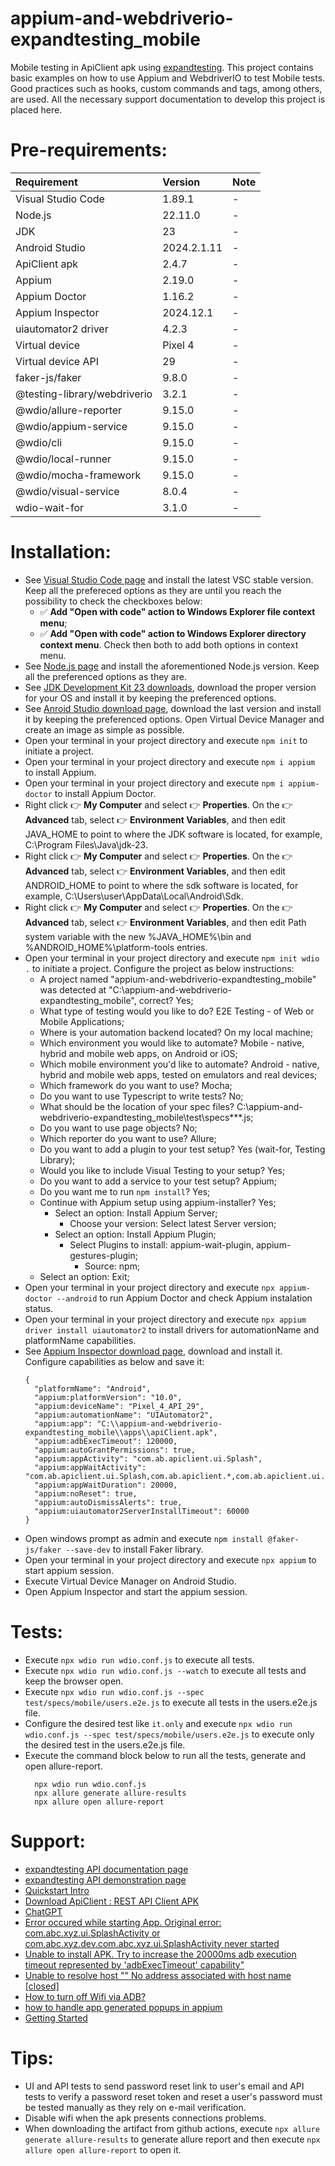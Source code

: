 # appium-and-webdriverio-expandtesting_mobile

Mobile testing in ApiClient apk using [expandtesting](https://practice.expandtesting.com/notes/api/api-docs/). This project contains basic examples on how to use Appium and WebdriverIO to test Mobile tests. Good practices such as hooks, custom commands and tags, among others, are used. All the necessary support documentation to develop this project is placed here. 

# Pre-requirements:

| Requirement                     | Version        | Note                                                            |
| :------------------------------ |:---------------| :-------------------------------------------------------------- |
| Visual Studio Code              | 1.89.1         | -                                                               |
| Node.js                         | 22.11.0        | -                                                               |
| JDK                             | 23             | -                                                               |
| Android Studio                  | 2024.2.1.11    | -                                                               |
| ApiClient apk                   | 2.4.7          | -                                                               |
| Appium                          | 2.19.0         | -                                                               |
| Appium Doctor                   | 1.16.2         | -                                                               |
| Appium Inspector                | 2024.12.1      | -                                                               |
| uiautomator2 driver             | 4.2.3          | -                                                               |
| Virtual device                  | Pixel 4        | -                                                               |
| Virtual device API              | 29             | -                                                               |
| faker-js/faker                  | 9.8.0          | -                                                               |
| @testing-library/webdriverio    | 3.2.1          | -                                                               |
| @wdio/allure-reporter           | 9.15.0         | -                                                               |
| @wdio/appium-service            | 9.15.0         | -                                                               |
| @wdio/cli                       | 9.15.0         | -                                                               |
| @wdio/local-runner              | 9.15.0         | -                                                               |
| @wdio/mocha-framework           | 9.15.0         | -                                                               |
| @wdio/visual-service            | 8.0.4          | -                                                               |
| wdio-wait-for                   | 3.1.0          | -                                                               |

# Installation:

- See [Visual Studio Code page](https://code.visualstudio.com/) and install the latest VSC stable version. Keep all the prefereced options as they are until you reach the possibility to check the checkboxes below: 
  - :white_check_mark: **Add "Open with code" action to Windows Explorer file context menu**; 
  - :white_check_mark: **Add "Open with code" action to Windows Explorer directory context menu**.
Check then both to add both options in context menu.
- See [Node.js page](https://nodejs.org/en) and install the aforementioned Node.js version. Keep all the preferenced options as they are.
- See [JDK Development Kit 23 downloads](https://www.oracle.com/in/java/technologies/downloads/#jdk23-windows), download the proper version for your OS and install it by keeping the preferenced options. 
- See [Anroid Studio download page](https://developer.android.com/), download the last version and install it by keeping the preferenced options. Open Virtual Device Manager and create an image as simple as possible. 
- Open your terminal in your project directory and execute ```npm init``` to initiate a project.
- Open your terminal in your project directory and execute ```npm i appium``` to install Appium.
- Open your terminal in your project directory and execute ```npm i appium-doctor``` to install Appium Doctor.
- Right click :point_right: **My Computer** and select :point_right: **Properties**. On the :point_right: **Advanced** tab, select :point_right: **Environment Variables**, and then edit JAVA_HOME to point to where the JDK software is located, for example, C:\Program Files\Java\jdk-23.
- Right click :point_right: **My Computer** and select :point_right: **Properties**. On the :point_right: **Advanced** tab, select :point_right: **Environment Variables**, and then edit ANDROID_HOME to point to where the sdk software is located, for example, C:\Users\user\AppData\Local\Android\Sdk.
- Right click :point_right: **My Computer** and select :point_right: **Properties**. On the :point_right: **Advanced** tab, select :point_right: **Environment Variables**, and then edit Path system variable with the new %JAVA_HOME%\bin and %ANDROID_HOME%\platform-tools entries.
- Open your terminal in your project directory and execute ```npm init wdio .``` to initiate a project. Configure the project as below instructions:
  - A project named "appium-and-webdriverio-expandtesting_mobile" was detected at "C:\appium-and-webdriverio-expandtesting_mobile", correct? Yes;
  - What type of testing would you like to do? E2E Testing - of Web or Mobile Applications;
  - Where is your automation backend located? On my local machine;
  - Which environment you would like to automate? Mobile - native, hybrid and mobile web apps, on Android or iOS;
  - Which mobile environment you'd like to automate? Android - native, hybrid and mobile web apps, tested on emulators and real devices;
  - Which framework do you want to use? Mocha;
  - Do you want to use Typescript to write tests? No;
  - What should be the location of your spec files? C:\appium-and-webdriverio-expandtesting_mobile\test\specs\**\*.js;
  - Do you want to use page objects? No;
  - Which reporter do you want to use? Allure;
  - Do you want to add a plugin to your test setup? Yes (wait-for, Testing Library);
  - Would you like to include Visual Testing to your setup? Yes;
  - Do you want to add a service to your test setup? Appium;
  - Do you want me to run ```npm install```? Yes;
  - Continue with Appium setup using appium-installer? Yes;
    - Select an option: Install Appium Server;
      - Choose your version: Select latest Server version;
    - Select an option: Install Appium Plugin;
      - Select Plugins to install: appium-wait-plugin, appium-gestures-plugin;
        - Source: npm;
  - Select an option: Exit;
- Open your terminal in your project directory and execute ```npx appium-doctor --android``` to run Appium Doctor and check Appium instalation status.
- Open your terminal in your project directory and execute ```npx appium driver install uiautomator2``` to install drivers for automationName and platformName capabilities.
- See [Appium Inspector download page](https://github.com/appium/appium-inspector/releases), download and install it. Configure capabilities as below and save it:
  ```
  {
    "platformName": "Android",
    "appium:platformVersion": "10.0",
    "appium:deviceName": "Pixel_4_API_29",
    "appium:automationName": "UIAutomator2",
    "appium:app": "C:\\appium-and-webdriverio-expandtesting_mobile\\apps\\apiClient.apk",
    "appium:adbExecTimeout": 120000,
    "appium:autoGrantPermissions": true,
    "appium:appActivity": "com.ab.apiclient.ui.Splash",
    "appium:appWaitActivity": "com.ab.apiclient.ui.Splash,com.ab.apiclient.*,com.ab.apiclient.ui.MainActivity",
    "appium:appWaitDuration": 20000,
    "appium:noReset": true,
    "appium:autoDismissAlerts": true,
    "appium:uiautomator2ServerInstallTimeout": 60000
  }
  ```  
- Open windows prompt as admin and execute ```npm install @faker-js/faker --save-dev``` to install Faker library.
- Open your terminal in your project directory and execute ```npx appium``` to start appium session.
- Execute Virtual Device Manager on Android Studio.
- Open Appium Inspector and start the appium session. 

# Tests:

- Execute ```npx wdio run wdio.conf.js``` to execute all tests. 
- Execute ```npx wdio run wdio.conf.js --watch``` to execute all tests and keep the browser open. 
- Execute ```npx wdio run wdio.conf.js --spec test/specs/mobile/users.e2e.js``` to execute all tests in the users.e2e.js file. 
- Configure the desired test like ```it.only``` and execute ```npx wdio run wdio.conf.js --spec test/specs/mobile/users.e2e.js``` to execute only the desired test in the users.e2e.js file.
- Execute the command block below to run all the tests, generate and open allure-report.
  ```
    npx wdio run wdio.conf.js
    npx allure generate allure-results 
    npx allure open allure-report
  ```

# Support:

- [expandtesting API documentation page](https://practice.expandtesting.com/notes/api/api-docs/)
- [expandtesting API demonstration page](https://www.youtube.com/watch?v=bQYvS6EEBZc)
- [Quickstart Intro](https://appium.io/docs/en/latest/quickstart/)
- [Download ApiClient : REST API Client APK](https://apiclient-rest-api-client.en.softonic.com/android/download)
- [ChatGPT](https://chatgpt.com/)
- [Error occured while starting App. Original error: com.abc.xyz.ui.SplashActivity or com.abc.xyz.dev.com.abc.xyz.ui.SplashActivity never started](https://stackoverflow.com/a/48531998)
- [Unable to install APK. Try to increase the 20000ms adb execution timeout represented by 'adbExecTimeout' capability"](https://github.com/appium/appium/issues/12287#issuecomment-1353643684)
- [Unable to resolve host "<URL here>" No address associated with host name [closed]](https://stackoverflow.com/a/31242237)
- [How to turn off Wifi via ADB?](https://stackoverflow.com/a/10038568)
- [how to handle app generated popups in appium](https://stackoverflow.com/a/54970700)
- [Getting Started](https://webdriver.io/docs/gettingstarted#run-test)

# Tips:

- UI and API tests to send password reset link to user's email and API tests to verify a password reset token and reset a user's password must be tested manually as they rely on e-mail verification. 
- Disable wifi when the apk presents connections problems.
- When downloading the artifact from github actions, execute ```npx allure generate allure-results``` to generate allure report and then execute ```npx allure open allure-report``` to open it.

